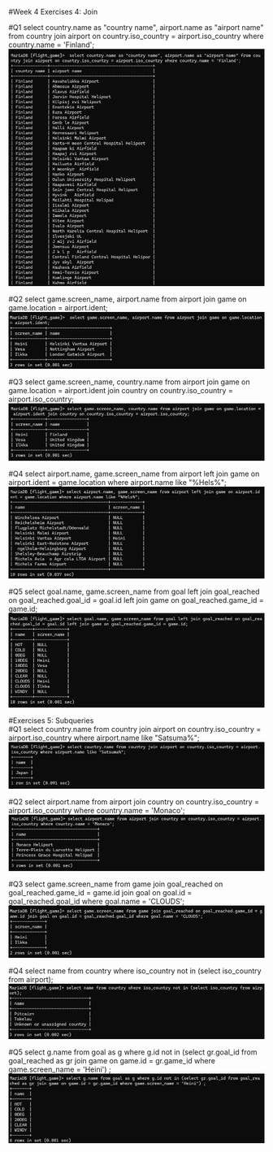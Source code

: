 #Week 4 Exercises 4: Join

#Q1
 select country.name as "country name", airport.name as "airport name" from country join airport on country.iso_country = airport.iso_country where country.name = 'Finland';
![screenshot](Screenshot_week4_q1.png)

#Q2
 select game.screen_name, airport.name from airport join game on game.location = airport.ident;
![screenshot](Screenshot_week4_q2.png)

#Q3
select game.screen_name, country.name from airport join game on game.location = airport.ident join country on country.iso_country = airport.iso_country;
![screenshot](Screenshot_week4_q3.png)

#Q4
select airport.name, game.screen_name from airport left join game on airport.ident = game.location where airport.name like "%Hels%";
![screenshot](Screenshot_week4_q4.png)

#Q5
select goal.name, game.screen_name from goal left join goal_reached on goal_reached.goal_id = goal.id left join game on goal_reached.game_id = game.id;
![screenshot](Screenshot_week4_q5.png)

#Exercises 5: Subqueries\
#Q1
select country.name from country join airport on country.iso_country = airport.iso_country where airport.name like "Satsuma%";
![screenshot](Screenshot_week4_e5_q1.png)

#Q2
select airport.name from airport join country on country.iso_country = airport.iso_country where country.name = 'Monaco';
![screenshot](Screenshot_week4_e5_q2.png)

#Q3
select game.screen_name from game join goal_reached on goal_reached.game_id = game.id join goal on goal.id = goal_reached.goal_id where goal.name = 'CLOUDS';
![screenshot](Screenshot_week4_e5_q3.png)

#Q4
select name from country where iso_country not in (select iso_country from airport);
![screenshot](Screenshot_week4_e5_q4.png)

#Q5
select g.name from goal as g where g.id not in (select gr.goal_id from goal_reached as gr join game on game.id = gr.game_id where game.screen_name = 'Heini') ;
![screenshot](Screenshot_week4_e5_q5.png)
